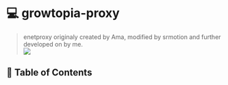 # 💻 growtopia-proxy
> enetproxy originaly created by Ama, modified by srmotion and further developed on by me.  <br>
<img src="https://img.shields.io/static/v1?label=Version&message=2.4&color=orange"></img>
## 🚩 Table of Contents

